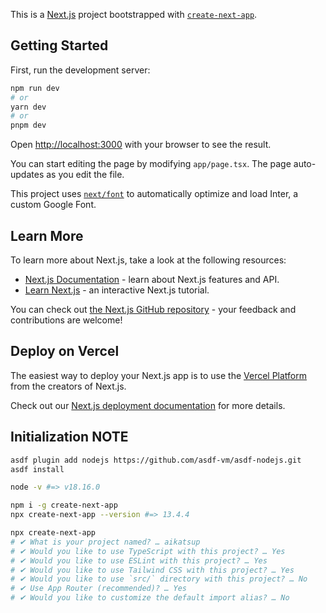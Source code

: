 This is a [Next.js](https://nextjs.org/) project bootstrapped with [`create-next-app`](https://github.com/vercel/next.js/tree/canary/packages/create-next-app).

## Getting Started

First, run the development server:

```bash
npm run dev
# or
yarn dev
# or
pnpm dev
```

Open [http://localhost:3000](http://localhost:3000) with your browser to see the result.

You can start editing the page by modifying `app/page.tsx`. The page auto-updates as you edit the file.

This project uses [`next/font`](https://nextjs.org/docs/basic-features/font-optimization) to automatically optimize and load Inter, a custom Google Font.

## Learn More

To learn more about Next.js, take a look at the following resources:

- [Next.js Documentation](https://nextjs.org/docs) - learn about Next.js features and API.
- [Learn Next.js](https://nextjs.org/learn) - an interactive Next.js tutorial.

You can check out [the Next.js GitHub repository](https://github.com/vercel/next.js/) - your feedback and contributions are welcome!

## Deploy on Vercel

The easiest way to deploy your Next.js app is to use the [Vercel Platform](https://vercel.com/new?utm_medium=default-template&filter=next.js&utm_source=create-next-app&utm_campaign=create-next-app-readme) from the creators of Next.js.

Check out our [Next.js deployment documentation](https://nextjs.org/docs/deployment) for more details.

## Initialization NOTE

```sh
asdf plugin add nodejs https://github.com/asdf-vm/asdf-nodejs.git
asdf install

node -v #=> v18.16.0

npm i -g create-next-app
npx create-next-app --version #=> 13.4.4

npx create-next-app
# ✔ What is your project named? … aikatsup
# ✔ Would you like to use TypeScript with this project? … Yes
# ✔ Would you like to use ESLint with this project? … Yes
# ✔ Would you like to use Tailwind CSS with this project? … Yes
# ✔ Would you like to use `src/` directory with this project? … No
# ✔ Use App Router (recommended)? … Yes
# ✔ Would you like to customize the default import alias? … No
```

